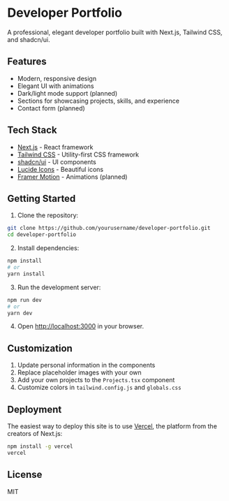 # Developer Portfolio

A professional, elegant developer portfolio built with Next.js, Tailwind CSS, and shadcn/ui.

## Features

- Modern, responsive design
- Elegant UI with animations
- Dark/light mode support (planned)
- Sections for showcasing projects, skills, and experience
- Contact form (planned)

## Tech Stack

- [Next.js](https://nextjs.org/) - React framework
- [Tailwind CSS](https://tailwindcss.com/) - Utility-first CSS framework
- [shadcn/ui](https://ui.shadcn.com/) - UI components
- [Lucide Icons](https://lucide.dev/) - Beautiful icons
- [Framer Motion](https://www.framer.com/motion/) - Animations (planned)

## Getting Started

1. Clone the repository:
```bash
git clone https://github.com/yourusername/developer-portfolio.git
cd developer-portfolio
```

2. Install dependencies:
```bash
npm install
# or
yarn install
```

3. Run the development server:
```bash
npm run dev
# or
yarn dev
```

4. Open [http://localhost:3000](http://localhost:3000) in your browser.

## Customization

1. Update personal information in the components
2. Replace placeholder images with your own
3. Add your own projects to the `Projects.tsx` component
4. Customize colors in `tailwind.config.js` and `globals.css`

## Deployment

The easiest way to deploy this site is to use [Vercel](https://vercel.com/), the platform from the creators of Next.js:

```bash
npm install -g vercel
vercel
```

## License

MIT 